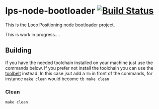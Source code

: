 # lps-node-bootloader [![Build Status](https://api.travis-ci.org/bitcraze/lps-node-bootloader.svg)](https://travis-ci.org/bitcraze/lps-node-bootloader)

This is the Loco Positioning node bootloader project.

This is work in progress....
 

## Building

If you have the needed toolchain installed on your machine just use the commands
below. If you prefer not install the toolchain you can use the 
[toolbelt](https://github.com/bitcraze/toolbelt) instead. 
In this case jsut add a ```tb``` in front of the commands, for instance 
```make clean``` would become ```tb make clean```

### Clean 

```make clean```